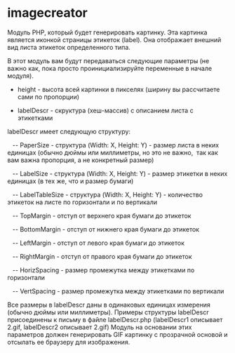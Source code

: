# imagecreator

Модуль PHP, который будет генерировать картинку.
Эта картинка является иконкой страницы этикеток (label). Она отображает внешний вид
листа этикеток определенного типа.

В этот модуль вам будут передаваться следующие параметры (не важно как, пока просто
проинициализируйте переменные в начале модуля).

- height - высота всей картинки в пикселях (ширину вы рассчитаете сами по пропорции)

- labelDescr - скруктура (хеш-массив) с описанием листа с этикетками

labelDescr имеет следующую структуру:

   -- PaperSize - структура (Width: X, Height: Y) - размер листа в неких единицах (обычно
дюймы или миллиметры, но это не важно,  так как вам важна пропорция, а не конкретный
размер)

   -- LabelSize - структура (Width: X, Height: Y) - размер этикетки в неких единицах (в тех же,
что и размер бумаги)

   -- LabelTableSize - структура (Width: X, Height: Y) - количество этикеток на листе по
горизонтали и по вертикали

   -- TopMargin - отступ от верхнего края бумаги до этикеток
   
   -- BottomMargin - отступ от нижнего края бумаги до этикеток
   
   -- LeftMargin - отступ от левого края бумаги до этикеток
   
   -- RightMargin - отступ от правого края бумаги до этикеток
   
   -- HorizSpacing - размер промежутка между этикетками по горизонтали
   
   -- VertSpacing - размер промежутка между этикетками по вертикали
   
Все размеры в labelDescr даны в одинаковых единицах измерения (обычно дюймы или
миллиметры). Примеры структуры labelDescr присоединены к письму в файле labelDescr.php
(labelDescr1 описывает 2.gif, labelDescr2 описывает 2.gif) Модуль на основании этих
параметров должен генерировать GIF картинку c прозрачной основой и отсылать ее браузеру
для изображения.
